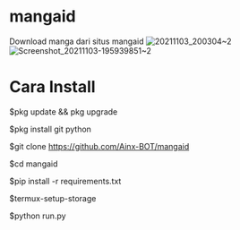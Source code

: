 # mangaid
Download manga dari situs mangaid
![20211103_200304~2](https://user-images.githubusercontent.com/52388234/140065129-1bfb990c-d66b-466d-a729-672a5efa4538.jpg)
![Screenshot_20211103-195939851~2](https://user-images.githubusercontent.com/52388234/140065160-d502233c-27f0-44fb-8718-10ce21ddf463.jpg)

# Cara Install

$pkg update && pkg upgrade

$pkg install git python

$git clone https://github.com/Ainx-BOT/mangaid

$cd mangaid

$pip install -r requirements.txt

$termux-setup-storage

$python run.py

